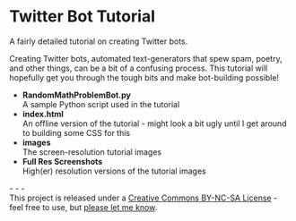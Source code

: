 Twitter Bot Tutorial
==================

A fairly detailed tutorial on creating Twitter bots.

Creating Twitter bots, automated text-generators that spew spam, poetry, and other things, can be a bit of a confusing process. This tutorial will hopefully get you through the tough bits and make bot-building possible!

* **RandomMathProblemBot.py**  
A sample Python script used in the tutorial
* **index.html**  
An offline version of the tutorial - might look a bit ugly until I get around to building some CSS for this
* **images**  
The screen-resolution tutorial images
* **Full Res Screenshots**  
High(er) resolution versions of the tutorial images
  
\- \- \-  
This project is released under a [Creative Commons BY-NC-SA License](http://creativecommons.org/licenses/by-nc-sa/3.0/) - feel free to use, but [please let me know](mailto:mail@jeffreythompson.org).
